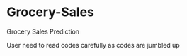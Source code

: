 # Grocery-Sales
Grocery Sales Prediction

User need to read codes carefully as codes are jumbled up
